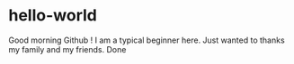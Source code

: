 # hello-world
Good morning Github ! I am a typical beginner here. Just wanted to thanks my family and my friends. Done
